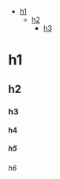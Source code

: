 <!-- TOC -->
* <a href="#h1">h1</a>
  * <a href="#h2">h2</a>
    * <a href="#h3">h3</a>
<!-- TOC END -->

<!-- TOC ELEMENT -->
<a name="h1"></a>
# h1

<!-- TOC ELEMENT -->
<a name="h2"></a>
## h2

<!-- TOC ELEMENT -->
<a name="h3"></a>
### h3

#### h4

##### h5

###### h6

